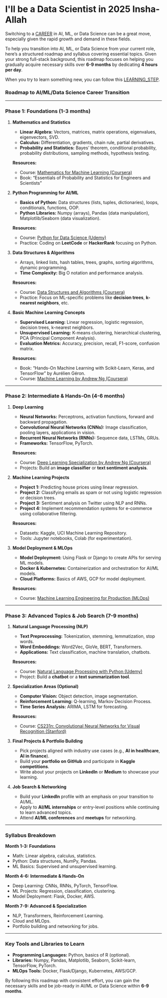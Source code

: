 # I'll be a Data Scientist in 2025 Insha-Allah

Switching to a [CAREER](SECURITY.md) in AI, ML, or Data Science can be a great move, especially given the rapid growth and demand in these fields.

To help you transition into AI, ML, or Data Science from your current role, here’s a structured roadmap and syllabus covering essential topics. Given your strong full-stack background, this roadmap focuses on helping you gradually acquire necessary skills over **6-9 months** by dedicating **4 hours per day**.

When you try to learn something new, you can follow this [LEARNING_STEP](SUPPORT.md).

### **Roadmap to AI/ML/Data Science Career Transition**

---

### **Phase 1: Foundations (1-3 months)**

1. **Mathematics and Statistics**
   - **Linear Algebra:** Vectors, matrices, matrix operations, eigenvalues, eigenvectors, SVD.
   - **Calculus:** Differentiation, gradients, chain rule, partial derivatives.
   - **Probability and Statistics:** Bayes’ theorem, conditional probability, probability distributions, sampling methods, hypothesis testing.

   **Resources:**
   - Course: [Mathematics for Machine Learning (Coursera)](https://www.coursera.org/specializations/mathematics-machine-learning)
   - Book: “Essentials of Probability and Statistics for Engineers and Scientists”

2. **Python Programming for AI/ML**
   - **Basics of Python:** Data structures (lists, tuples, dictionaries), loops, conditionals, functions, OOP.
   - **Python Libraries:** Numpy (arrays), Pandas (data manipulation), Matplotlib/Seaborn (data visualization).

   **Resources:**
   - Course: [Python for Data Science (Udemy)](https://www.udemy.com/course/python-for-data-science-and-machine-learning-bootcamp/)
   - Practice: Coding on **LeetCode** or **HackerRank** focusing on Python.

3. **Data Structures & Algorithms**
   - Arrays, linked lists, hash tables, trees, graphs, sorting algorithms, dynamic programming.
   - **Time Complexity:** Big O notation and performance analysis.

   **Resources:**
   - Course: [Data Structures and Algorithms (Coursera)](https://www.coursera.org/specializations/data-structures-algorithms)
   - Practice: Focus on ML-specific problems like **decision trees**, **k-nearest neighbors**, etc.

4. **Basic Machine Learning Concepts**
   - **Supervised Learning:** Linear regression, logistic regression, decision trees, k-nearest neighbors.
   - **Unsupervised Learning:** K-means clustering, hierarchical clustering, PCA (Principal Component Analysis).
   - **Evaluation Metrics:** Accuracy, precision, recall, F1-score, confusion matrix.

   **Resources:**
   - Book: “Hands-On Machine Learning with Scikit-Learn, Keras, and TensorFlow” by Aurélien Géron.
   - Course: [Machine Learning by Andrew Ng (Coursera)](https://www.coursera.org/learn/machine-learning)

---

### **Phase 2: Intermediate & Hands-On (4-6 months)**

1. **Deep Learning**
   - **Neural Networks:** Perceptrons, activation functions, forward and backward propagation.
   - **Convolutional Neural Networks (CNNs):** Image classification, pooling layers, applications in vision.
   - **Recurrent Neural Networks (RNNs):** Sequence data, LSTMs, GRUs.
   - **Frameworks:** TensorFlow, PyTorch.

   **Resources:**
   - Course: [Deep Learning Specialization by Andrew Ng (Coursera)](https://www.coursera.org/specializations/deep-learning)
   - Projects: Build an **image classifier** or **text sentiment analysis**.

2. **Machine Learning Projects**
   - **Project 1:** Predicting house prices using linear regression.
   - **Project 2:** Classifying emails as spam or not using logistic regression or decision trees.
   - **Project 3:** Sentiment analysis on Twitter using NLP and RNNs.
   - **Project 4:** Implement recommendation systems for e-commerce using collaborative filtering.

   **Resources:**
   - Datasets: Kaggle, UCI Machine Learning Repository.
   - Tools: Jupyter notebooks, Colab (for experimentation).

3. **Model Deployment & MLOps**
   - **Model Deployment:** Using Flask or Django to create APIs for serving ML models.
   - **Docker & Kubernetes:** Containerization and orchestration for AI/ML models.
   - **Cloud Platforms:** Basics of AWS, GCP for model deployment.

   **Resources:**
   - Course: [Machine Learning Engineering for Production (MLOps)](https://www.coursera.org/specializations/machine-learning-engineering-for-production-mlops)

---

### **Phase 3: Advanced Topics & Job Search (7-9 months)**

1. **Natural Language Processing (NLP)**
   - **Text Preprocessing:** Tokenization, stemming, lemmatization, stop words.
   - **Word Embeddings:** Word2Vec, GloVe, BERT, Transformers.
   - **Applications:** Text classification, machine translation, chatbots.

   **Resources:**
   - Course: [Natural Language Processing with Python (Udemy)](https://www.udemy.com/course/natural-language-processing-with-python/)
   - Project: Build a **chatbot** or a **text summarization tool**.

2. **Specialization Areas (Optional)**
   - **Computer Vision:** Object detection, image segmentation.
   - **Reinforcement Learning:** Q-learning, Markov Decision Process.
   - **Time Series Analysis:** ARIMA, LSTM for forecasting.

   **Resources:**
   - Course: [CS231n: Convolutional Neural Networks for Visual Recognition (Stanford)](http://cs231n.stanford.edu/)

3. **Final Projects & Portfolio Building**
   - Pick projects aligned with industry use cases (e.g., **AI in healthcare**, **AI in finance**).
   - Build your **portfolio on GitHub** and participate in **Kaggle competitions**.
   - Write about your projects on **LinkedIn** or **Medium** to showcase your learning.

4. **Job Search & Networking**
   - Build your **LinkedIn** profile with an emphasis on your transition to AI/ML.
   - Apply to **AI/ML internships** or entry-level positions while continuing to learn advanced topics.
   - Attend **AI/ML conferences** and **meetups** for networking.

---

### **Syllabus Breakdown**

**Month 1-3: Foundations**
   - Math: Linear algebra, calculus, statistics.
   - Python: Data structures, NumPy, Pandas.
   - ML Basics: Supervised and unsupervised learning.

**Month 4-6: Intermediate & Hands-On**
   - Deep Learning: CNNs, RNNs, PyTorch, TensorFlow.
   - ML Projects: Regression, classification, clustering.
   - Model Deployment: Flask, Docker, AWS.

**Month 7-9: Advanced & Specialization**
   - NLP, Transformers, Reinforcement Learning.
   - Cloud and MLOps.
   - Portfolio building and networking for jobs.

---

### **Key Tools and Libraries to Learn**
- **Programming Languages:** Python, basics of R (optional).
- **Libraries:** Numpy, Pandas, Matplotlib, Seaborn, Scikit-learn, TensorFlow, PyTorch.
- **MLOps Tools:** Docker, Flask/Django, Kubernetes, AWS/GCP.

By following this roadmap with consistent effort, you can gain the necessary skills and be job-ready in AI/ML or Data Science within **6-9 months**.
